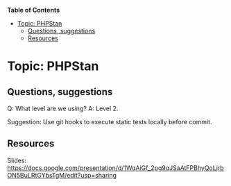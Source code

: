 <!-- START doctoc generated TOC please keep comment here to allow auto update -->
<!-- DON'T EDIT THIS SECTION, INSTEAD RE-RUN doctoc TO UPDATE -->
**Table of Contents**

- [Topic: PHPStan](#topic-phpstan)
  - [Questions, suggestions](#questions-suggestions)
  - [Resources](#resources)

<!-- END doctoc generated TOC please keep comment here to allow auto update -->

# Topic: PHPStan

## Questions, suggestions

Q: What level are we using?
A: Level 2.

Suggestion: Use git hooks to execute static tests locally before commit.

## Resources

Slides: https://docs.google.com/presentation/d/1WqAiGf_2pg9qJSaAtFPBhyQoLjrbON5BuLRtGYbsTgM/edit?usp=sharing

